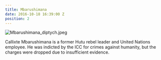 ```yaml
---
title: Mbarushimana
date: 2016-10-18 16:39:00 Z
position: 2
---
```


![Mbarushimana_diptych.jpeg](/uploads/Mbarushimana_diptych.jpeg)

Callixte Mbarushimana is a former Hutu rebel leader and United Nations employee. He was indicted by the ICC for crimes against humanity, but the charges were dropped due to insufficient evidence.